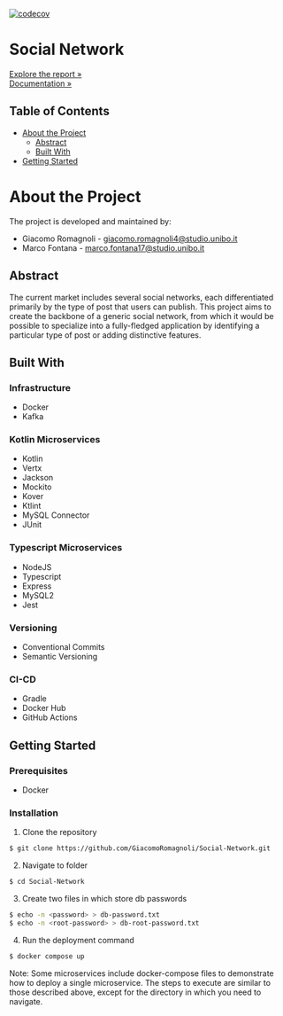 [![codecov](https://codecov.io/github/GiacomoRomagnoli/Social-Network/branch/dev/graph/badge.svg?token=FAYRLMA91C)](https://codecov.io/github/GiacomoRomagnoli/Social-Network)
# Social Network
[Explore the report »](./resurces/report/docs/docs.md)\
[Documentation »](./resurces/dokka/index.html)

## Table of Contents
- [About the Project](#about-the-project)
  - [Abstract](#abstract)
  - [Built With](#built-with)
- [Getting Started](#getting-started)

# About the Project
The project is developed and maintained by:
- Giacomo Romagnoli - giacomo.romagnoli4@studio.unibo.it
- Marco Fontana - marco.fontana17@studio.unibo.it

## Abstract
The current market includes several social networks, 
each differentiated primarily by the type of post that users can publish. 
This project aims to create the backbone of a generic social network,
from which it would be possible to specialize into a fully-fledged application by identifying a particular type of post 
or adding distinctive features.

## Built With
### Infrastructure
- Docker
- Kafka
### Kotlin Microservices
- Kotlin
- Vertx
- Jackson
- Mockito
- Kover
- Ktlint
- MySQL Connector
- JUnit
### Typescript Microservices
- NodeJS
- Typescript
- Express
- MySQL2
- Jest
### Versioning
- Conventional Commits
- Semantic Versioning
### CI-CD
- Gradle
- Docker Hub
- GitHub Actions

## Getting Started
### Prerequisites
- Docker
### Installation
1. Clone the repository
```bash
$ git clone https://github.com/GiacomoRomagnoli/Social-Network.git
```
2. Navigate to folder
```bash
$ cd Social-Network
```
3. Create two files in which store db passwords
```bash
$ echo -n <password> > db-password.txt
$ echo -n <root-password> > db-root-password.txt
```
4. Run the deployment command
```bash
$ docker compose up
```
Note: Some microservices include docker-compose files to demonstrate how to deploy a single microservice. 
The steps to execute are similar to those described above, except for the directory in which you need to navigate.